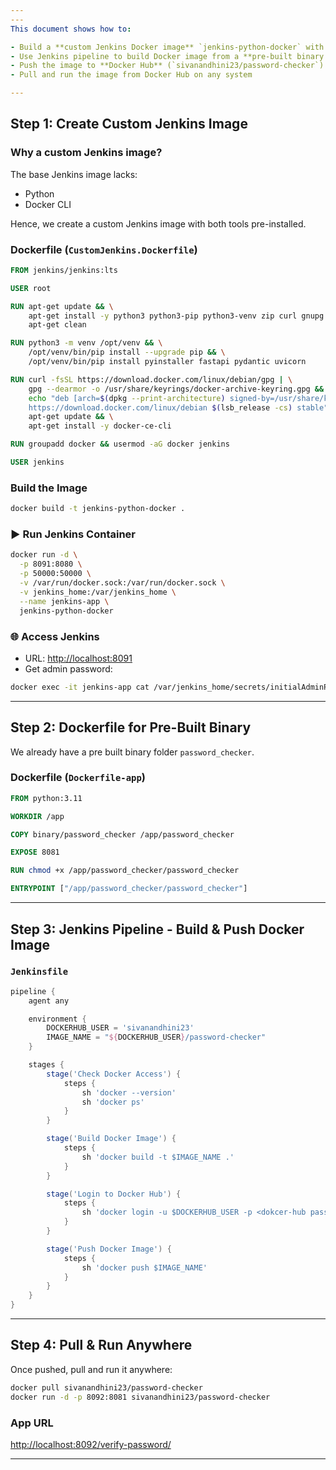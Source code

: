 ```yaml
---
---
This document shows how to:

- Build a **custom Jenkins Docker image** `jenkins-python-docker` with Python & Docker CLI
- Use Jenkins pipeline to build Docker image from a **pre-built binary folder**
- Push the image to **Docker Hub** (`sivanandhini23/password-checker`)
- Pull and run the image from Docker Hub on any system

---
```


##  Step 1: Create Custom Jenkins Image

### Why a custom Jenkins image?

The base Jenkins image lacks:

- Python
- Docker CLI

Hence, we create a custom Jenkins image with both tools pre-installed.

###  Dockerfile (`CustomJenkins.Dockerfile`)

```dockerfile
FROM jenkins/jenkins:lts

USER root

RUN apt-get update && \
    apt-get install -y python3 python3-pip python3-venv zip curl gnupg lsb-release && \
    apt-get clean

RUN python3 -m venv /opt/venv && \
    /opt/venv/bin/pip install --upgrade pip && \
    /opt/venv/bin/pip install pyinstaller fastapi pydantic uvicorn

RUN curl -fsSL https://download.docker.com/linux/debian/gpg | \
    gpg --dearmor -o /usr/share/keyrings/docker-archive-keyring.gpg && \
    echo "deb [arch=$(dpkg --print-architecture) signed-by=/usr/share/keyrings/docker-archive-keyring.gpg] \
    https://download.docker.com/linux/debian $(lsb_release -cs) stable" > /etc/apt/sources.list.d/docker.list && \
    apt-get update && \
    apt-get install -y docker-ce-cli

RUN groupadd docker && usermod -aG docker jenkins

USER jenkins
````

###  Build the Image

```bash
docker build -t jenkins-python-docker .
```

### ▶️ Run Jenkins Container

```bash
docker run -d \
  -p 8091:8080 \
  -p 50000:50000 \
  -v /var/run/docker.sock:/var/run/docker.sock \
  -v jenkins_home:/var/jenkins_home \
  --name jenkins-app \
  jenkins-python-docker
```

### 🌐 Access Jenkins

* URL: [http://localhost:8091](http://localhost:8091)
* Get admin password:

```bash
docker exec -it jenkins-app cat /var/jenkins_home/secrets/initialAdminPassword
```

---

## Step 2: Dockerfile for Pre-Built Binary

We already have a pre built binary folder `password_checker`.

###  Dockerfile (`Dockerfile-app`)

```dockerfile
FROM python:3.11

WORKDIR /app

COPY binary/password_checker /app/password_checker

EXPOSE 8081

RUN chmod +x /app/password_checker/password_checker

ENTRYPOINT ["/app/password_checker/password_checker"]
```

---

## Step 3: Jenkins Pipeline - Build & Push Docker Image

###  `Jenkinsfile`

```groovy
pipeline {
    agent any

    environment {
        DOCKERHUB_USER = 'sivanandhini23'
        IMAGE_NAME = "${DOCKERHUB_USER}/password-checker"
    }

    stages {
        stage('Check Docker Access') {
            steps {
                sh 'docker --version'
                sh 'docker ps'
            }
        }

        stage('Build Docker Image') {
            steps {
                sh 'docker build -t $IMAGE_NAME .'
            }
        }

        stage('Login to Docker Hub') {
            steps {
                sh 'docker login -u $DOCKERHUB_USER -p <dokcer-hub password>'
            }
        }

        stage('Push Docker Image') {
            steps {
                sh 'docker push $IMAGE_NAME'
            }
        }
    }
}
```
---

## Step 4: Pull & Run Anywhere

Once pushed, pull and run it anywhere:

```bash
docker pull sivanandhini23/password-checker
docker run -d -p 8092:8081 sivanandhini23/password-checker
```

### App URL

[http://localhost:8092/verify-password/](http://localhost:8092/verify-password/)

---

